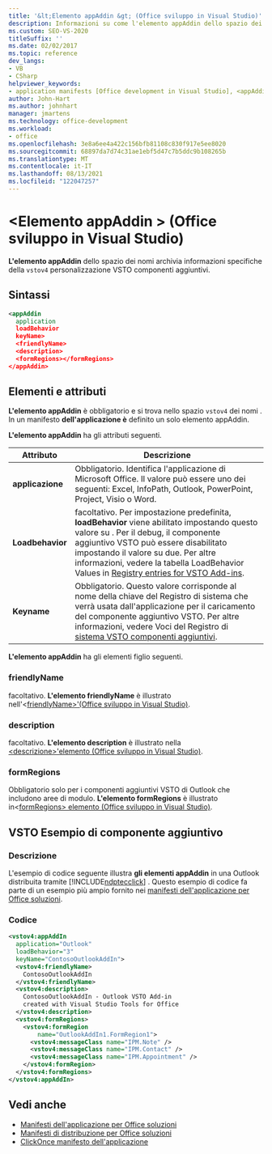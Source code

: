 ```yaml
---
title: '&lt;Elemento appAddin &gt; (Office sviluppo in Visual Studio)'
description: Informazioni su come l'elemento appAddin dello spazio dei nomi vstov4 archivia informazioni specifiche della personalizzazione VSTO componenti aggiuntivi.
ms.custom: SEO-VS-2020
titleSuffix: ''
ms.date: 02/02/2017
ms.topic: reference
dev_langs:
- VB
- CSharp
helpviewer_keywords:
- application manifests [Office development in Visual Studio], <appAddin> element
author: John-Hart
ms.author: johnhart
manager: jmartens
ms.technology: office-development
ms.workload:
- office
ms.openlocfilehash: 3e8a6ee4a422c156bfb81108c830f917e5ee8020
ms.sourcegitcommit: 68897da7d74c31ae1ebf5d47c7b5ddc9b108265b
ms.translationtype: MT
ms.contentlocale: it-IT
ms.lasthandoff: 08/13/2021
ms.locfileid: "122047257"
---
```

# <a name="ltappaddingt-element-office-development-in-visual-studio"></a>&lt;Elemento appAddin &gt; (Office sviluppo in Visual Studio)
  **L'elemento appAddin** dello spazio dei nomi archivia informazioni specifiche della `vstov4` personalizzazione VSTO componenti aggiuntivi.

## <a name="syntax"></a>Sintassi

```xml
<appAddin
  application
  loadBehavior
  keyName>
  <friendlyName>
  <description>
  <formRegions></formRegions>
</appAddin>
```

## <a name="elements-and-attributes"></a>Elementi e attributi
 **L'elemento appAddin** è obbligatorio e si trova nello spazio `vstov4` dei nomi . In un manifesto **dell'applicazione è** definito un solo elemento appAddin.

 **L'elemento appAddin** ha gli attributi seguenti.

|Attributo|Descrizione|
|---------------|-----------------|
|**applicazione**|Obbligatorio. Identifica l'applicazione di Microsoft Office. Il valore può essere uno dei seguenti: Excel, InfoPath, Outlook, PowerPoint, Project, Visio o Word.|
|**Loadbehavior**|facoltativo. Per impostazione predefinita, **loadBehavior** viene abilitato impostando questo valore su . Per il debug, il componente aggiuntivo VSTO può essere disabilitato impostando il valore su due. Per altre informazioni, vedere la tabella LoadBehavior Values in [Registry entries for VSTO Add-ins](../vsto/registry-entries-for-vsto-add-ins.md).|
|**Keyname**|Obbligatorio. Questo valore corrisponde al nome della chiave del Registro di sistema che verrà usata dall'applicazione per il caricamento del componente aggiuntivo VSTO. Per altre informazioni, vedere Voci del Registro di [sistema VSTO componenti aggiuntivi](../vsto/registry-entries-for-vsto-add-ins.md).|

 **L'elemento appAddin** ha gli elementi figlio seguenti.

### <a name="friendlyname"></a>friendlyName
 facoltativo. **L'elemento friendlyName** è illustrato nell'&#60;[friendlyName&#62;'&#40;Office sviluppo in Visual Studio&#41;](../vsto/friendlyname-element-office-development-in-visual-studio.md).

### <a name="description"></a>description
 facoltativo. **L'elemento description** è illustrato nella [&#60;descrizione&#62;'elemento &#40;Office sviluppo in Visual Studio&#41;](../vsto/description-element-office-development-in-visual-studio.md).

### <a name="formregions"></a>formRegions
 Obbligatorio solo per i componenti aggiuntivi VSTO di Outlook che includono aree di modulo. **L'elemento formRegions** è illustrato in&#60;[formRegions&#62; elemento &#40;Office sviluppo in Visual Studio&#41;](../vsto/formregions-element-office-development-in-visual-studio.md).

## <a name="vsto-add-in-example"></a>VSTO Esempio di componente aggiuntivo

### <a name="description"></a>Descrizione
 L'esempio di codice seguente illustra **gli elementi appAddin** in una Outlook distribuita tramite [!INCLUDE[ndptecclick](../vsto/includes/ndptecclick-md.md)] . Questo esempio di codice fa parte di un esempio più ampio fornito nei [manifesti dell'applicazione per Office soluzioni](../vsto/application-manifests-for-office-solutions.md).

### <a name="code"></a>Codice

```xml
<vstov4:appAddIn
  application="Outlook"
  loadBehavior="3"
  keyName="ContosoOutlookAddIn">
  <vstov4:friendlyName>
    ContosoOutlookAddIn
  </vstov4:friendlyName>
  <vstov4:description>
    ContosoOutlookAddIn - Outlook VSTO Add-in
    created with Visual Studio Tools for Office
  </vstov4:description>
  <vstov4:formRegions>
    <vstov4:formRegion
        name="OutlookAddIn1.FormRegion1">
      <vstov4:messageClass name="IPM.Note" />
      <vstov4:messageClass name="IPM.Contact" />
      <vstov4:messageClass name="IPM.Appointment" />
    </vstov4:formRegion>
  </vstov4:formRegions>
</vstov4:appAddIn>
```

## <a name="see-also"></a>Vedi anche

- [Manifesti dell'applicazione per Office soluzioni](../vsto/application-manifests-for-office-solutions.md)
- [Manifesti di distribuzione per Office soluzioni](../vsto/deployment-manifests-for-office-solutions.md)
- [ClickOnce manifesto dell'applicazione](../deployment/clickonce-application-manifest.md)
